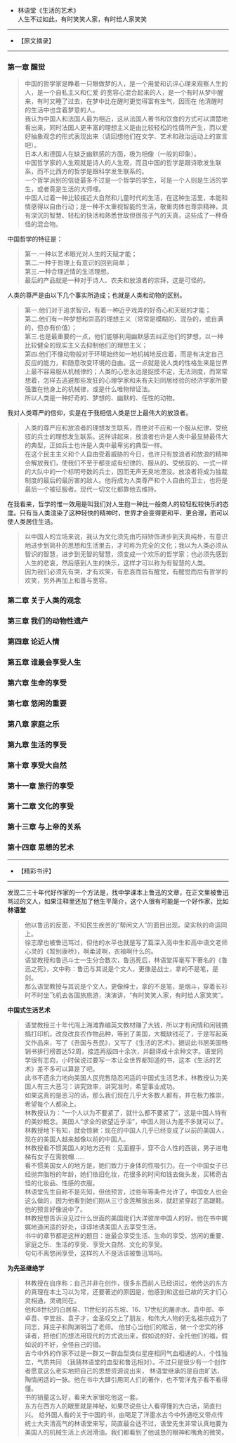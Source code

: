 - 林语堂《生活的艺术》  
  人生不过如此，有时笑笑人家，有时给人家笑笑
***
- 【原文摘录】
***
###  第一章 醒觉
> 中国的哲学家是睁着一只眼做梦的人，是一个用爱和讥评心理来观察人生的人，是一个自私主义和仁爱  的宽容心混合起来的人，是一个有时从梦中醒来，有时又睡了过去，在梦中比在醒时更觉得富有生气，因而在  他清醒时的生活中也含着梦意的人。    
我认为中国人和法国人最为相近，这从法国人著书和饮食的方式可以清楚地看出来，同时法国人更丰富的理想主义是由比较轻松的性情所产生，而以爱好抽象观念的形式表现出来（请回想他们在文学、艺术和政治运动上的宣言吧）。    
日本人和德国人在缺乏幽默感的方面，极为相像（一般的印象）。  
中国哲学家的人生观就是诗人的人生观，而且中国的哲学是跟诗歌发生联系，而不比西方的哲学是跟科学发生联系的。  
一个哲学派别的信徒最多不过是一个哲学的学生，可是一个人则是生活的学生，或者竟是生活的大师哩。      
中国人过着一种比较接近大自然和儿童时代的生活，在这种生活里，本能和情感得以自由行动；是一种不太重视智能的生活，敬重肉体也尊崇精神，具有深沉的智慧、轻松的快活和熟悉世故但很孩子气的天真，这些成了一种奇怪的混合物。  

中国哲学的特征是：
> 第一.一种以艺术眼光对人生的天赋才能；  
第二.一种于哲理上有意识的回到简单；  
第三.一种合理近情的生活理想。  
最后的产品就是一种对于诗人、农夫和放浪者的崇拜，这是可怪的。

人类的尊严是由以下几个事实所造成；也就是人类和动物的区别。
>第一.他们对于追求智识，有着一种近乎戏弄的好奇心和天赋的才能；  
第二.他们有一种梦想和崇高的理想主义（常常是模糊的、混杂的，或自满的，但亦有价值）；  
第三.也是最重要的一点，他们能够利用幽默感去纠正他们的梦想，以一种比较健全的现实主义去抑制他们的理想主义；  
第四.他们不像动物般对于环境始终如一地机械地反应着，而是有决定自己反应的能力，和随意改变环境的自由。这一点就是说人类的性格生来是世界上最不容易服从机械律的；人类的心思永远是捉摸不定，无法测度，而常常想着，怎样去逃避那些发狂的心理学家和未有夫妇同居经验的经济学家所要强置在他身上的机械律，或是什么唯物辩证法。  
所以人类是一种好奇的、梦想的、幽默的、任性的动物。     

我对人类尊严的信仰，实是在于我相信人类是世上最伟大的放浪者。  
>人类的尊严应和放浪者的理想发生联系，而绝对不应和一个服从纪律、受统驭的兵士的理想发生联系。这样讲起来，放浪者也许是人类中最显赫最伟大的典型，正如兵士也许是人类中最卑劣的典型一样。    
在这个民主主义和个人自由受着威胁的今日，也许只有放浪者和放浪的精神会解放我们，使我们不至于都变成有纪律的、服从的、受统驭的、一式一样的大队中的一个标明号数的兵士，因而无声无臭地湮没。放浪者将成为独裁制度的最后的最厉害的敌人。他将成为人类尊严和个人自由的卫士，也将是最后一个被征服者。现代一切文化都靠他去维持。

在我看来，哲学的惟一效用是叫我们对人生抱一种比一般商人的较轻松较快乐的态度。只有当人类渲染了这种轻快的精神时，世界才会变得更和平、更合理，而可以使人类居住生活。  
>  以中国人的立场来说，我认为文化须先由巧辩矫饰进步到天真纯朴，有意识地进步到简朴的思想和生活里去，才可称为完全的文化；我以为人类必须从智识的智慧，进步到无智的智慧，须变成一个欢乐的哲学家；也必须先感到人生的悲哀，然后感到人生的快乐，这样才可以称为有智慧的人类。  
因为我们必须先有哭，才有欢笑，有悲哀而后有醒觉，有醒觉而后有哲学的欢笑，另外再加上和善与宽容。
### 第二章 关于人类的观念


### 第三章 我们的动物性遗产


### 第四章 论近人情


### 第五章 谁最会享受人生


### 第六章 生命的享受


### 第七章 悠闲的重要


### 第八章 家庭之乐



### 第九章 生活的享受




### 第十章 享受大自然



### 第十一章 旅行的享受



### 第十二章 文化的享受



### 第十三章 与上帝的关系


### 第十四章 思想的艺术


***
- 【精彩书评】
***
发现二三十年代好作家的一个方法是，找中学课本上鲁迅的文章，在正文里被鲁迅骂过的文人，如果注释里还加了他生平简介，这个人很有可能是一个好作家，比如**林语堂**  
>他以鲁迅的反面，不知民生疾苦的“帮闲文人”的面目出现。梁实秋的命运同上。  
徐志摩也被鲁迅骂过，但他的水平也就是写了篇深入高中生和高中语文老师心灵的《暂别康桥》，啊柔波啊，衣袖啊什么的。  
语堂教授和鲁迅斗士一生分合数次，鲁迅死后，林语堂挥毫写下著名的《鲁迅之死》，文中称：鲁迅与其说是个文人，更像是战士，拿的不是笔，是剑。    
那么语堂教授与其说是个文人，更像绅士，拿的不是笔，是烟斗，穿着长衫时不时坐飞机去各国旅旅游，演演讲，“有时笑笑人家，有时给人家笑笑”。  

**中国式生活艺术**
>  语堂教授三十年代闯上海滩靠编英文教材赚了大钱，所以才有闲情和闲钱搞搞打印机，改良改良农作物品种，等到了美国，大概缺钱花了，于是写起英文作品来，写了《吾国与吾民》，又写了《生活的艺术》，据说此书居美国畅销书排行榜首达52周，接连再版四十余次，并翻译成十余种文字。语堂同学很有志向，小时侯说过要写一本让全世界都知道的书，这本《生活的艺术》差不多可以算是了吧。    
此书不遗余力地向美国人民兜售隐忍闲适的中国式生活艺术，林教授认为美国人有三大恶习：讲究效率，讲究准时，希望事业成功。    
如果这真的是恶习的话，那么我们现在几乎大多数人都有，并在极力推崇，希望每个人都染上。   
林教授认为：“一个人以为不要紧了，就什么都不要紧了”，这是中国人特有的美妙概念。美国人“求全的欲望近乎淫”，中国人则认为差不多就可以了。  
林教授地下有知，就会惊厥：现在的中国人几乎已经变成了以前的美国人，现在的美国人越来越像以前的中国人。   
林教授看不惯美国人的地方还有：见面握手，穿不合人性的西装，男子进电梯有女子在需脱帽……  
看不惯美国女人的地方是，她们致力于身体的性吸引力。在一个中国女子已经抛弃脂粉的年龄，她们依旧化妆，花很多的时间和钱去做头发，买稀奇古怪的化妆品、性感的衣服。  
林语堂先生自称不是先知，但他预言，过些年等条件允许了，中国女人也会这么做的，因为他看到她们刚从三寸金莲解放出来，就赶紧穿起了高跟鞋。  
他的预言好像说中了。   
林教授想告诉没见过什么世面的美国佬们大洋彼岸中国人的好。他在书中娓娓地道闲适的好处，谆谆地诱美国人去享受生活。    
书中的章节都是这样的题目：谁最会享受生活、生命的享受、悠闲的重要、家庭之乐、生活的享受、享受大自然、文化的享受。  
句句不离悠闲享受，这样的人不是活该被鲁迅骂吗。    

**为先圣继绝学**
>    林教授在自序称：自己并非在创作，很多东西前人已经讲过，他传达的东方的真理在本土习以为常，还要著述的原因是，他感到和这些已故的天才们心灵相通，灵魂同在。   
他和8世纪的白居易、11世纪的苏东坡、16、17世纪的屠赤水、袁中郎、李卓吾、李笠翁、袁子才，金圣叹交上了朋友，和伟大人物的无名祖宗成为了同志，拜庄子和陶渊明当了老师。 他甘心当他们的喉舌，做一个忠实的移译者，把他们的想法用现代的方式说出来，假如说的好，全托他们的福，假如说的不好，全怪自己的错。  
古今中外的作家不过是一群又一群血型类似星座相同气血相通的人，个性独立，气质共同 （我猜林语堂的血型和鲁迅相对）。不过只是很少有一个创作者愿意这么老实地把自己的思想资源说出来， 林语堂继承的是自由旷达、陶情闲适的一脉。他在书中大肆引用同人们的著作，也不管洋鬼子看不看得懂。  
书的销量这么好，看来大家很吃他这一套。  
东方在西方人的眼里就是神秘，如果尽说些让人看得懂的大白话，简直扫兴。 给外国人看的关于中国的书，由喝足了洋墨水古今中外通吃又带点传统士大夫清高气的林语堂来写，简直最合适不过，语堂先生非常认真地要为美国人的机械生活上点润滑油。我们都看到了他诚恳的眼神和嘴角的微笑。  